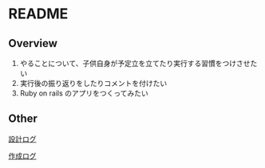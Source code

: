 # README

## Overview

1. やることについて、子供自身が予定立を立てたり実行する習慣をつけさせたい
2. 実行後の振り返りをしたりコメントを付けたい
3. Ruby on rails のアプリをつくってみたい

## Other

[設計ログ](./PlanLog.md)

[作成ログ](./MakeLog.md)
